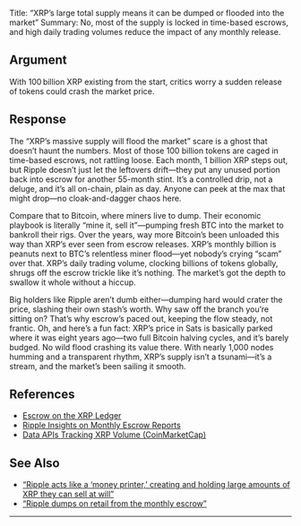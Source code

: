 Title: “XRP’s large total supply means it can be dumped or flooded into the market”
Summary: No, most of the supply is locked in time-based escrows, and high daily trading volumes reduce the impact of any monthly release.

## Argument  
With 100 billion XRP existing from the start, critics worry a sudden release of tokens could crash the market price.

## Response  
The “XRP’s massive supply will flood the market” scare is a ghost that doesn’t haunt the numbers. Most of those 100 billion tokens are caged in time-based escrows, not rattling loose. Each month, 1 billion XRP steps out, but Ripple doesn’t just let the leftovers drift—they put any unused portion back into escrow for another 55-month stint. It’s a controlled drip, not a deluge, and it’s all on-chain, plain as day. Anyone can peek at the max that might drop—no cloak-and-dagger chaos here.

Compare that to Bitcoin, where miners live to dump. Their economic playbook is literally “mine it, sell it”—pumping fresh BTC into the market to bankroll their rigs. Over the years, way more Bitcoin’s been unloaded this way than XRP’s ever seen from escrow releases. XRP’s monthly billion is peanuts next to BTC’s relentless miner flood—yet nobody’s crying “scam” over that. XRP’s daily trading volume, clocking billions of tokens globally, shrugs off the escrow trickle like it’s nothing. The market’s got the depth to swallow it whole without a hiccup.

Big holders like Ripple aren’t dumb either—dumping hard would crater the price, slashing their own stash’s worth. Why saw off the branch you’re sitting on? That’s why escrow’s paced out, keeping the flow steady, not frantic. Oh, and here’s a fun fact: XRP’s price in Sats is basically parked where it was eight years ago—two full Bitcoin halving cycles, and it’s barely budged. No wild flood crashing its value there. With nearly 1,000 nodes humming and a transparent rhythm, XRP’s supply isn’t a tsunami—it’s a stream, and the market’s been sailing it smooth.

## References
- [Escrow on the XRP Ledger](https://xrpl.org/escrow.html)
- [Ripple Insights on Monthly Escrow Reports](https://ripple.com/insights/)
- [Data APIs Tracking XRP Volume (CoinMarketCap)](https://coinmarketcap.com/currencies/xrp/)

## See Also
- [“Ripple acts like a ‘money printer,’ creating and holding large amounts of XRP they can sell at will”](ripple-acts-like-a-money-printer-creating-and-holding-large-amounts-of-xrp.html)
- [“Ripple dumps on retail from the monthly escrow”](ripple-dumps-on-retail-from-the-monthly-escrow.html)

---

